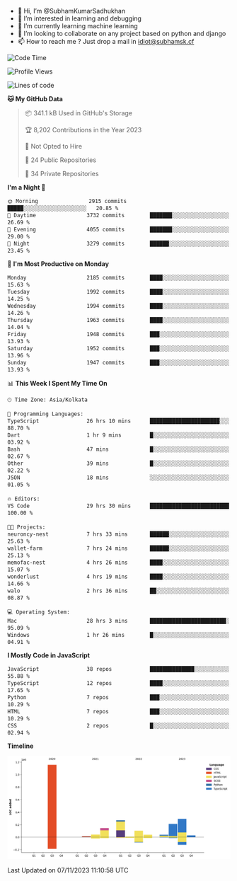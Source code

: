 - 👋 Hi, I’m @SubhamKumarSadhukhan
- 👀 I’m interested in learning and debugging
- 🌱 I’m currently learning machine learning
- 💞️ I’m looking to collaborate on any project based on python and django
- 📫 How to reach me ?
      Just drop a mail in idiot@subhamsk.cf

<!---
SubhamKumarSadhukhan/SubhamKumarSadhukhan is a ✨ special ✨ repository because its `README.md` (this file) appears on your GitHub profile.
You can click the Preview link to take a look at your changes.
--->


<!--START_SECTION:waka-->
![Code Time](http://img.shields.io/badge/Code%20Time-1%2C636%20hrs%2034%20mins-blue)

![Profile Views](http://img.shields.io/badge/Profile%20Views-1-blue)

![Lines of code](https://img.shields.io/badge/From%20Hello%20World%20I%27ve%20Written-2.3%20million%20lines%20of%20code-blue)

**🐱 My GitHub Data** 

> 📦 341.1 kB Used in GitHub's Storage 
 > 
> 🏆 8,202 Contributions in the Year 2023
 > 
> 🚫 Not Opted to Hire
 > 
> 📜 24 Public Repositories 
 > 
> 🔑 34 Private Repositories 
 > 
**I'm a Night 🦉** 

```text
🌞 Morning                2915 commits        █████░░░░░░░░░░░░░░░░░░░░   20.85 % 
🌆 Daytime                3732 commits        ███████░░░░░░░░░░░░░░░░░░   26.69 % 
🌃 Evening                4055 commits        ███████░░░░░░░░░░░░░░░░░░   29.00 % 
🌙 Night                  3279 commits        ██████░░░░░░░░░░░░░░░░░░░   23.45 % 
```
📅 **I'm Most Productive on Monday** 

```text
Monday                   2185 commits        ████░░░░░░░░░░░░░░░░░░░░░   15.63 % 
Tuesday                  1992 commits        ████░░░░░░░░░░░░░░░░░░░░░   14.25 % 
Wednesday                1994 commits        ████░░░░░░░░░░░░░░░░░░░░░   14.26 % 
Thursday                 1963 commits        ████░░░░░░░░░░░░░░░░░░░░░   14.04 % 
Friday                   1948 commits        ███░░░░░░░░░░░░░░░░░░░░░░   13.93 % 
Saturday                 1952 commits        ███░░░░░░░░░░░░░░░░░░░░░░   13.96 % 
Sunday                   1947 commits        ███░░░░░░░░░░░░░░░░░░░░░░   13.93 % 
```


📊 **This Week I Spent My Time On** 

```text
🕑︎ Time Zone: Asia/Kolkata

💬 Programming Languages: 
TypeScript               26 hrs 10 mins      ██████████████████████░░░   88.70 % 
Dart                     1 hr 9 mins         █░░░░░░░░░░░░░░░░░░░░░░░░   03.92 % 
Bash                     47 mins             █░░░░░░░░░░░░░░░░░░░░░░░░   02.67 % 
Other                    39 mins             █░░░░░░░░░░░░░░░░░░░░░░░░   02.22 % 
JSON                     18 mins             ░░░░░░░░░░░░░░░░░░░░░░░░░   01.05 % 

🔥 Editors: 
VS Code                  29 hrs 30 mins      █████████████████████████   100.00 % 

🐱‍💻 Projects: 
neuroncy-nest            7 hrs 33 mins       ██████░░░░░░░░░░░░░░░░░░░   25.63 % 
wallet-farm              7 hrs 24 mins       ██████░░░░░░░░░░░░░░░░░░░   25.13 % 
memofac-nest             4 hrs 26 mins       ████░░░░░░░░░░░░░░░░░░░░░   15.07 % 
wonderlust               4 hrs 19 mins       ████░░░░░░░░░░░░░░░░░░░░░   14.66 % 
walo                     2 hrs 36 mins       ██░░░░░░░░░░░░░░░░░░░░░░░   08.87 % 

💻 Operating System: 
Mac                      28 hrs 3 mins       ████████████████████████░   95.09 % 
Windows                  1 hr 26 mins        █░░░░░░░░░░░░░░░░░░░░░░░░   04.91 % 
```

**I Mostly Code in JavaScript** 

```text
JavaScript               38 repos            ██████████████░░░░░░░░░░░   55.88 % 
TypeScript               12 repos            ████░░░░░░░░░░░░░░░░░░░░░   17.65 % 
Python                   7 repos             ███░░░░░░░░░░░░░░░░░░░░░░   10.29 % 
HTML                     7 repos             ███░░░░░░░░░░░░░░░░░░░░░░   10.29 % 
CSS                      2 repos             █░░░░░░░░░░░░░░░░░░░░░░░░   02.94 % 
```



**Timeline**

![Lines of Code chart](https://raw.githubusercontent.com/SubhamKumarSadhukhan/SubhamKumarSadhukhan/main/assets/bar_graph.png)


 Last Updated on 07/11/2023 11:10:58 UTC
<!--END_SECTION:waka-->
